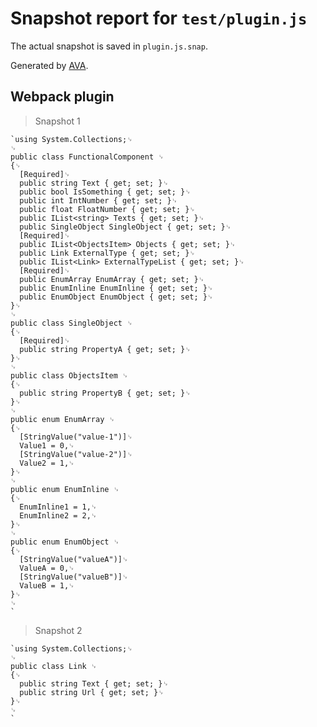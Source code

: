 # Snapshot report for `test/plugin.js`

The actual snapshot is saved in `plugin.js.snap`.

Generated by [AVA](https://ava.li).

## Webpack plugin

> Snapshot 1

    `using System.Collections;␊
    ␊
    public class FunctionalComponent ␊
    {␊
      [Required]␊
      public string Text { get; set; }␊
      public bool IsSomething { get; set; }␊
      public int IntNumber { get; set; }␊
      public float FloatNumber { get; set; }␊
      public IList<string> Texts { get; set; }␊
      public SingleObject SingleObject { get; set; }␊
      [Required]␊
      public IList<ObjectsItem> Objects { get; set; }␊
      public Link ExternalType { get; set; }␊
      public IList<Link> ExternalTypeList { get; set; }␊
      [Required]␊
      public EnumArray EnumArray { get; set; }␊
      public EnumInline EnumInline { get; set; }␊
      public EnumObject EnumObject { get; set; }␊
    }␊
    ␊
    public class SingleObject ␊
    {␊
      [Required]␊
      public string PropertyA { get; set; }␊
    }␊
    ␊
    public class ObjectsItem ␊
    {␊
      public string PropertyB { get; set; }␊
    }␊
    ␊
    public enum EnumArray ␊
    {␊
      [StringValue("value-1")]␊
      Value1 = 0,␊
      [StringValue("value-2")]␊
      Value2 = 1,␊
    }␊
    ␊
    public enum EnumInline ␊
    {␊
      EnumInline1 = 1,␊
      EnumInline2 = 2,␊
    }␊
    ␊
    public enum EnumObject ␊
    {␊
      [StringValue("valueA")]␊
      ValueA = 0,␊
      [StringValue("valueB")]␊
      ValueB = 1,␊
    }␊
    ␊
    `

> Snapshot 2

    `using System.Collections;␊
    ␊
    public class Link ␊
    {␊
      public string Text { get; set; }␊
      public string Url { get; set; }␊
    }␊
    ␊
    `
